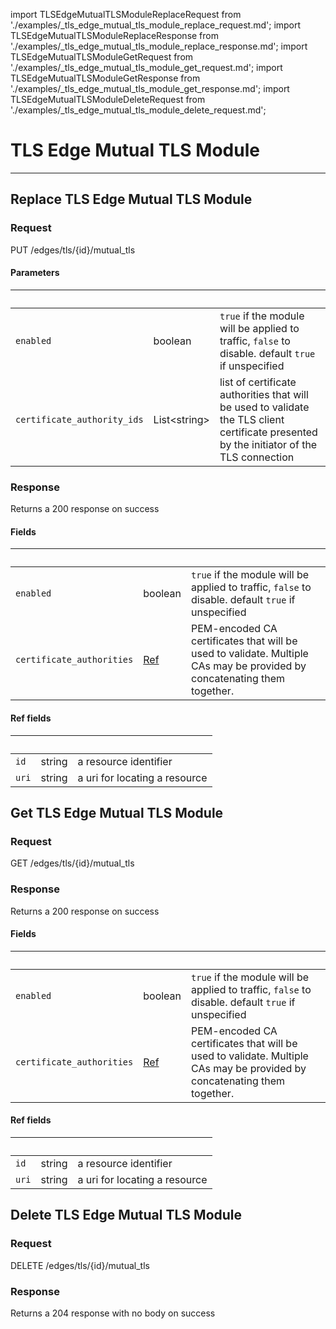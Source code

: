 import TLSEdgeMutualTLSModuleReplaceRequest from './examples/_tls_edge_mutual_tls_module_replace_request.md';
import TLSEdgeMutualTLSModuleReplaceResponse from './examples/_tls_edge_mutual_tls_module_replace_response.md';
import TLSEdgeMutualTLSModuleGetRequest from './examples/_tls_edge_mutual_tls_module_get_request.md';
import TLSEdgeMutualTLSModuleGetResponse from './examples/_tls_edge_mutual_tls_module_get_response.md';
import TLSEdgeMutualTLSModuleDeleteRequest from './examples/_tls_edge_mutual_tls_module_delete_request.md';

# TLS Edge Mutual TLS Module
------------



## Replace TLS Edge Mutual TLS Module


### Request

PUT /edges/tls/{id}/mutual_tls

<TLSEdgeMutualTLSModuleReplaceRequest />


#### Parameters

|&nbsp;| &nbsp;| &nbsp;|
|---|---|---|
| `enabled` | boolean | `true` if the module will be applied to traffic, `false` to disable. default `true` if unspecified |
| `certificate_authority_ids` | List&lt;string&gt; | list of certificate authorities that will be used to validate the TLS client certificate presented by the initiator of the TLS connection |


### Response

Returns a 200 response  on success

<TLSEdgeMutualTLSModuleReplaceResponse />


#### Fields

|&nbsp;| &nbsp;| &nbsp;|
|---|---|---|
| `enabled` | boolean | `true` if the module will be applied to traffic, `false` to disable. default `true` if unspecified |
| `certificate_authorities` | [Ref](#api-tls-edge-mutual-tls-module-replace-fields-ref) | PEM-encoded CA certificates that will be used to validate. Multiple CAs may be provided by concatenating them together. |

#### Ref fields

|&nbsp;| &nbsp;| &nbsp;|
|---|---|---|
| `id` | string | a resource identifier |
| `uri` | string | a uri for locating a resource |


## Get TLS Edge Mutual TLS Module


### Request

GET /edges/tls/{id}/mutual_tls

<TLSEdgeMutualTLSModuleGetRequest />


### Response

Returns a 200 response  on success

<TLSEdgeMutualTLSModuleGetResponse />


#### Fields

|&nbsp;| &nbsp;| &nbsp;|
|---|---|---|
| `enabled` | boolean | `true` if the module will be applied to traffic, `false` to disable. default `true` if unspecified |
| `certificate_authorities` | [Ref](#api-tls-edge-mutual-tls-module-get-fields-ref) | PEM-encoded CA certificates that will be used to validate. Multiple CAs may be provided by concatenating them together. |

#### Ref fields

|&nbsp;| &nbsp;| &nbsp;|
|---|---|---|
| `id` | string | a resource identifier |
| `uri` | string | a uri for locating a resource |


## Delete TLS Edge Mutual TLS Module


### Request

DELETE /edges/tls/{id}/mutual_tls

<TLSEdgeMutualTLSModuleDeleteRequest />


### Response

Returns a 204 response with no body on success
